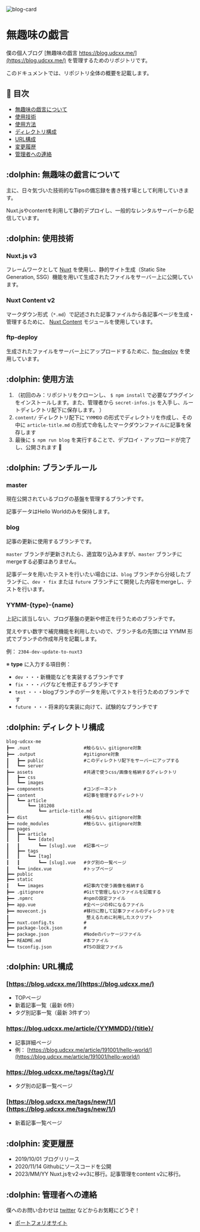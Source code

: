 ![blog-card](https://user-images.githubusercontent.com/54884080/99138597-10cf9200-2675-11eb-8e29-c4d47ad39913.png)

# 無趣味の戯言

僕の個人ブログ [無趣味の戯言 https://blog.udcxx.me/](https://blog.udcxx.me/) を管理するためのリポジトリです。

このドキュメントでは、リポジトリ全体の概要を記載します。

## :dolphin: 目次

* <a href="#about_blog">無趣味の戯言について</a>
* <a href="#technology">使用技術</a>
* <a href="#how_to_use">使用方法</a>
* <a href="#directory">ディレクトリ構成</a>
* <a href="#url">URL構成</a>
* <a href="#history">変更履歴</a>
* <a href="#contact">管理者への連絡</a>



<h2 id="about_blog"> :dolphin: 無趣味の戯言について</h2>

主に、日々気づいた技術的なTipsの備忘録を書き残す場として利用していきます。

Nuxt.jsやcontentを利用して静的デプロイし、一般的なレンタルサーバーから配信しています。


<h2 id="technology"> :dolphin: 使用技術</h2>

### Nuxt.js v3

フレームワークとして [Nuxt](https://nuxt.com/) を使用し、静的サイト生成（Static Site Generation, SSG）機能を用いて生成されたファイルをサーバー上に公開しています。

### Nuxt Content v2 

マークダウン形式（`*.md`）で記述された記事ファイルから各記事ページを生成・管理するために、 [Nuxt Content](https://content.nuxtjs.org/) モジュールを使用しています。

### ftp-deploy

生成されたファイルをサーバー上にアップロードするために、[ftp-deploy](https://www.npmjs.com/package/ftp-deploy) を使用しています。



<h2 id="how_to_use"> :dolphin: 使用方法</h2>

1. （初回のみ：リポジトリをクローンし、 `$ npm install` で必要なプラグインをインストールします。また、管理者から `secret-infos.js` を入手し、ルートディレクトリ配下に保存します。 ）
2. `content/` ディレクトリ配下に `YYMMDD` の形式でディレクトリを作成し、その中に `article-title.md` の形式で命名したマークダウンファイルに記事を保存します
3. 最後に `$ npm run blog` を実行することで、デプロイ・アップロードが完了し、公開されます :tada:



<h2 id="branch"> :dolphin: ブランチルール</h2>

### master

現在公開されているブログの基盤を管理するブランチです。

記事データはHello Worldのみを保持します。

### blog

記事の更新に使用するブランチです。

`master` ブランチが更新されたら、適宜取り込みますが、`master` ブランチにmergeする必要はありません。

記事データを用いたテストを行いたい場合には、`blog` ブランチから分岐したブランチに、`dev` ・ `fix` または `future` ブランチにて開発した内容をmergeし、テストを行います。

### YYMM-{type}-{name}

上記に該当しない、ブログ基盤の更新や修正を行うためのブランチです。

覚えやすい数字で補完機能を利用したいので、ブランチ名の先頭には YYMM 形式でブランチの作成年月を記載します。

例： `2304-dev-update-to-nuxt3`

※ **type** に入力する項目例：

* `dev` ・・・新機能などを実装するブランチです
* `fix` ・・・バグなどを修正するブランチです
* `test` ・・・blogブランチのデータを用いてテストを行うためのブランチです
* `future` ・・・将来的な実装に向けて、試験的なブランチです



<h2 id="directory"> :dolphin: ディレクトリ構成</h2>

```
blog-udcxx-me
┣━━ .nuxt                    #触らない。gitignore対象
┣━━ .output                  #gitignore対象
┃   ┣━━ public               #このディレクトリ配下をサーバーにアップする
┃   ┗━━ server
┣━━ assets                   #共通で使うcss/画像を格納するディレクトリ
┃   ┣━━ css
┃   ┗━━ images
┣━━ components               #コンポーネント
┣━━ content                  #記事を管理するディレクトリ
┃   ┗━━ article
┃       ┗━━ 181208
┃           ┗━━ article-title.md
┣━━ dist                     #触らない。gitignore対象
┣━━ node_modules             #触らない。gitignore対象
┣━━ pages
┃   ┣━━ article
┃   ┃   ┗━━ [date]
┃   ┃       ┗━━ [slug].vue   #記事ページ
┃   ┣━━ tags
┃   ┃   ┗━━ [tag]
┃   ┃       ┗━━ [slug].vue   #タグ別の一覧ページ
┃   ┗━━ index.vue            #トップページ
┣━━ public
┣━━ static
┃   ┗━━ images               #記事内で使う画像を格納する
┣━━ .gitignore               #Gitで管理しないファイルを記載する
┣━━ .npmrc                   #npmの設定ファイル
┣━━ app.vue                  #全ページの枠になるファイル
┣━━ movecont.js              #移行に際して記事ファイルのディレクトリを
┃                             整えるために利用したスクリプト
┣━━ nuxt.config.ts           #
┣━━ package-lock.json        #
┣━━ package.json             #Nodeのパッケージファイル
┣━━ README.md                #本ファイル
┗━━ tsconfig.json            #TSの設定ファイル
```


<h2 id="url"> :dolphin: URL構成</h2>

### [https://blog.udcxx.me/](https://blog.udcxx.me/)

- TOPページ
- 新着記事一覧（最新 6件）
- タグ別記事一覧（最新 3件ずつ）

### https://blog.udcxx.me/article/{YYMMDD}/{title}/

- 記事詳細ページ
- 例： [https://blog.udcxx.me/article/191001/hello-world/](https://blog.udcxx.me/article/191001/hello-world/)

### https://blog.udcxx.me/tags/{tag}/1/

- タグ別の記事一覧ページ

### [https://blog.udcxx.me/tags/new/1/](https://blog.udcxx.me/tags/new/1/)

- 新着記事一覧ページ


<h2 id="history"> :dolphin: 変更履歴</h2>

* 2019/10/01    ブログリリース
* 2020/11/14    Githubにソースコードを公開
* 2023/MM/YY    Nuxt.jsをv2→v3に移行。記事管理をcontent v2に移行。



<h2 id="contact"> :dolphin: 管理者への連絡</h2>

僕へのお問い合わせは [twitter](https://twitter.com/udc_xx) などからお気軽にどうぞ！

* [ポートフォリオサイト](https://udcxx.me/)
